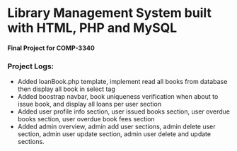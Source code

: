 
# Library Management System built with HTML, PHP and MySQL
#### Final Project for COMP-3340




### Project Logs:
* Added loanBook.php template, implement read all books from database then display all book in select tag 
* Added boostrap navbar, book uniqueness verification when about to issue book, and display all loans per user section
* Added user profile info section, user issued books section, user overdue books section, user overdue book fees section
* Added admin overview, admin add user sections, admin delete user section, admin user update section, admin user delete and update sections.
